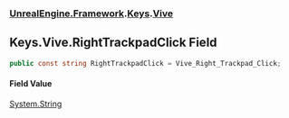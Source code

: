 ### [UnrealEngine.Framework](UnrealEngine_Framework.md 'UnrealEngine.Framework').[Keys](Keys.md 'UnrealEngine.Framework.Keys').[Vive](Keys_Vive.md 'UnrealEngine.Framework.Keys.Vive')
## Keys.Vive.RightTrackpadClick Field
```csharp
public const string RightTrackpadClick = Vive_Right_Trackpad_Click;
```
#### Field Value
[System.String](https://docs.microsoft.com/en-us/dotnet/api/System.String 'System.String')
